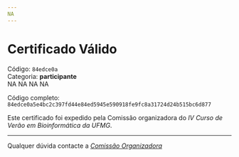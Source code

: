 ```yaml
---
NA
---
```


# Certificado Válido

Código: `84edce0a`<br>
Categoria: **participante**<br>
NA
NA
NA
NA


Código completo: `84edce0a5e4bc2c397fd44e84ed5945e590918fe9fc8a31724d24b515bc6d877`


Este certificado foi expedido pela Comissão organizadora do *IV Curso de Verão em Bioinformática da UFMG*.

----

Qualquer dúvida contacte a [_Comissão Organizadora_](<mailto:cursobioinfoufmg@gmail.com$subject=[Certificados]>)

